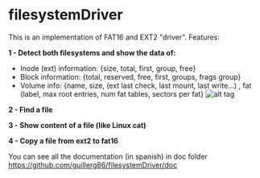# filesystemDriver
This is an implementation of FAT16 and EXT2 "driver". Features:

<strong>1 - Detect both filesystems and show the data of: </strong>
- Inode (ext) information: {size, total, first, group, free}
- Block information: {total, reserved, free, first, groups, frags group}
- Volume info: {name, size, (ext last check, last mount, last write...) , fat (label, max root entries, num fat tables, sectors per fat}
![alt tag](http://imgur.com/z4DAgxi.png)

<strong>2 - Find a file</strong>

<strong>3 - Show content of a file (like Linux cat)</strong>

<strong>4 - Copy a file from ext2 to fat16</strong>

You can see all the documentation (in spanish) in doc folder https://github.com/guillerg86/filesystemDriver/doc
